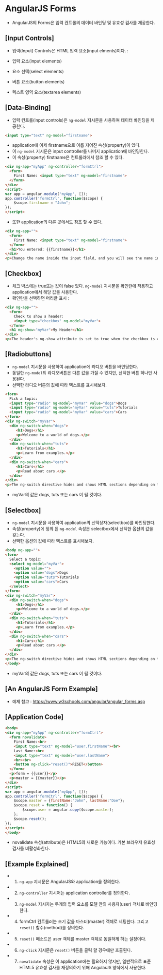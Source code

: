 # AngularJS Forms
 - AngularJS의 Forms은 입력 컨트롤의 데이터 바인딩 및 유효성 검사를 제공한다.

## [Input Controls]
 - 입력(Input) Controls은 HTML 입력 요소(input elments)이다. :

 - 입력 요소(input elements)
 - 요소 선택(select elements)
 - 버튼 요소(button elements)
 - 텍스트 영역 요소(textarea elements)


## [Data-Binding]
 - 입력 컨트롤(input controls)은 `ng-model` 지시문을 사용하여 데이터 바인딩을 제공한다.
~~~HTML
<input type="text" ng-model="firstname">
~~~
 - application에 이제 firstname으로 이름 지어진 속성(property)이 있다.
 - 이 `ng-model` 지시문은 input controller를 나머지 application에 바인딩한다.
 - 이 속성(property) firstname은 컨트롤러에서 참조 할 수 있다.
~~~HTML
<div ng-app="myApp" ng-controller="formCtrl">
  <form>
    First Name: <input type="text" ng-model="firstname">
  </form>
</div>
<script>
var app = angular.module('myApp', []);
app.controller('formCtrl', function($scope) {
    $scope.firstname = "John";
});
</script>
~~~
 - 또한 application의 다른 곳에서도 참조 할 수 있다.
~~~HTML
<div ng-app="">
  <form>
    First Name: <input type="text" ng-model="firstname">
  </form>
  <h1>You entered: {{firstname}}</h1>
</div>
<p>Change the name inside the input field, and you will see the name in the header changes accordingly.</p>

~~~


## [Checkbox]
 - 체크 박스에는 true또는 값이 false 있다. `ng-model` 지시문을 확인란에 적용하고 application에서 해당 값을 사용한다.
 - 확인란을 선택하면 머리글 표시 :
~~~HTML
<div ng-app="">
  <form>
    Check to show a header:
    <input type="checkbox" ng-model="myVar">
  </form>
  <h1 ng-show="myVar">My Header</h1>
</div>
<p>The header's ng-show attribute is set to true when the checkbox is checked.</p>
~~~


## [Radiobuttons]
 - `ng-model` 지시문을 사용하여 application에 라디오 버튼을 바인딩한다.
 - 동일한 `ng-model`의 라디오버튼은 다른 값을 가질 수 있지만, 선택한 버튼 하나만 사용된다.
 - 선택한 라디오 버튼의 값에 따라 텍스트를 표시해보자.
~~~HTML
<form>
  Pick a topic:
  <input type="radio" ng-model="myVar" value="dogs">Dogs
  <input type="radio" ng-model="myVar" value="tuts">Tutorials
  <input type="radio" ng-model="myVar" value="cars">Cars
</form>
<div ng-switch="myVar">
  <div ng-switch-when="dogs">
     <h1>Dogs</h1>
     <p>Welcome to a world of dogs.</p>
  </div>
  <div ng-switch-when="tuts">
     <h1>Tutorials</h1>
     <p>Learn from examples.</p>
  </div>
  <div ng-switch-when="cars">
     <h1>Cars</h1>
     <p>Read about cars.</p>
  </div>
</div>
<p>The ng-switch directive hides and shows HTML sections depending on the value of the radio buttons.</p>
~~~
 - myVar의 값은 dogs, tuts 또는 cars 이 될 것이다.


## [Selectbox]
 - `ng-model` 지시문을 사용하여 application의 선택상자(selectbox)를 바인딩한다.
 - 속성(property)에 정의 된 `ng-model` 속성은 selectbox에서 선택한 옵션의 값을 갖는다.
 - 선택한 옵션의 값에 따라 텍스트를 표시해보자.
~~~HTML
<body ng-app="">
<form>
  Select a topic:
  <select ng-model="myVar">
    <option value="">
    <option value="dogs">Dogs
    <option value="tuts">Tutorials
    <option value="cars">Cars
  </select>
</form>
<div ng-switch="myVar">
  <div ng-switch-when="dogs">
     <h1>Dogs</h1>
     <p>Welcome to a world of dogs.</p>
  </div>
  <div ng-switch-when="tuts">
     <h1>Tutorials</h1>
     <p>Learn from examples.</p>
  </div>
  <div ng-switch-when="cars">
     <h1>Cars</h1>
     <p>Read about cars.</p>
  </div>
</div>
<p>The ng-switch directive hides and shows HTML sections depending on the value of the dropdown list.</p>
</body>
~~~
 - myVar의 값은 dogs, tuts 또는 cars 이 될 것이다.


## [An AngularJS Form Example]
 - 예제 참고 : https://www.w3schools.com/angular/angular_forms.asp


## [Application Code]
~~~HTML
<body>
<div ng-app="myApp" ng-controller="formCtrl">
  <form novalidate>
    First Name:<br>
    <input type="text" ng-model="user.firstName"><br>
    Last Name:<br>
    <input type="text" ng-model="user.lastName">
    <br><br>
    <button ng-click="reset()">RESET</button>
  </form>
  <p>form = {{user}}</p>
  <p>master = {{master}}</p>
</div>
<script>
var app = angular.module('myApp', []);
app.controller('formCtrl', function($scope) {
    $scope.master = {firstName:"John", lastName:"Doe"};
    $scope.reset = function() {
        $scope.user = angular.copy($scope.master);
    };
    $scope.reset();
});
</script>
</body>
~~~
 - novalidate 속성(attribute)은 HTML5의 새로운 기능이다. 기본 브라우저 유효성 검사를 비활성화한다.


## [Example Explained]
 - 1) `ng-app` 지시문은 AngularJS와 application을 정의한다.
 - 2) `ng-controller` 지시어는 application controller를 정의한다.
 - 3) `ng-model` 지시자는 두개의 입력 요소를 모델 안의 사용자(user) 객체로 바인딩한다.
 - 4) formCtrl 컨트롤러는 초기 값을 마스터(master) 객체로 세팅한다. 그리고 `reset()` 함수(method)를 정의한다.
 - 5) `reset()` 메소드은 user 객체를 master 객체로 동일하게 하는 설정이다.
 - 6) `ng-click` 지시문은 `reset()` 버튼을 클릭 할 경우에만 호출된다.
 - 7) `novalidate` 속성은 이 application에는 필요하지 않지만, 일반적으로 표준 HTML5 유효성 검사를 재정의하기 위해 AngularJS 양식에서 사용한다.
